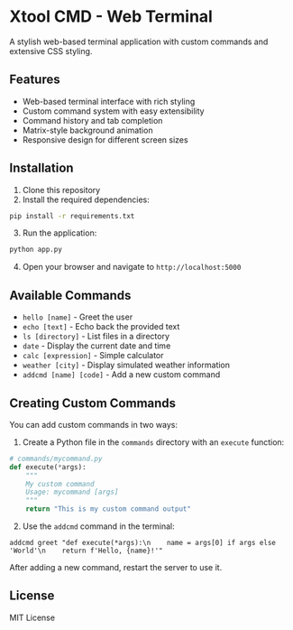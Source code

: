 # Xtool CMD - Web Terminal

A stylish web-based terminal application with custom commands and extensive CSS styling.

## Features

- Web-based terminal interface with rich styling
- Custom command system with easy extensibility
- Command history and tab completion
- Matrix-style background animation
- Responsive design for different screen sizes

## Installation

1. Clone this repository
2. Install the required dependencies:

```bash
pip install -r requirements.txt
```

3. Run the application:

```bash
python app.py
```

4. Open your browser and navigate to `http://localhost:5000`

## Available Commands

- `hello [name]` - Greet the user
- `echo [text]` - Echo back the provided text
- `ls [directory]` - List files in a directory
- `date` - Display the current date and time
- `calc [expression]` - Simple calculator
- `weather [city]` - Display simulated weather information
- `addcmd [name] [code]` - Add a new custom command

## Creating Custom Commands

You can add custom commands in two ways:

1. Create a Python file in the `commands` directory with an `execute` function:

```python
# commands/mycommand.py
def execute(*args):
    """
    My custom command
    Usage: mycommand [args]
    """
    return "This is my custom command output"
```

2. Use the `addcmd` command in the terminal:

```
addcmd greet "def execute(*args):\n    name = args[0] if args else 'World'\n    return f'Hello, {name}!'"
```

After adding a new command, restart the server to use it.

## License

MIT License